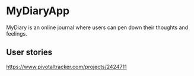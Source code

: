 # MyDiaryApp
MyDiary is an online journal where users can pen down their thoughts and feelings.

## User stories
https://www.pivotaltracker.com/projects/2424711
